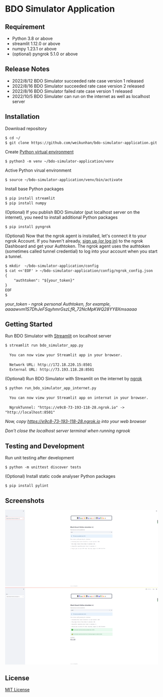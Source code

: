 # BDO Simulator Application
## Requirement
* Python 3.8 or above
* streamlit 1.12.0 or above
* numpy 1.23.1 or above
* (optional) pyngrok 5.1.0 or above
## Release Notes
* 2022/8/12 BDO Simulator succeeded rate case version 1 released
* 2022/8/16 BDO Simulator succeeded rate case version 2 released
* 2022/8/16 BDO Simulator failed rate case version 1 released
* 2022/10/5 BDO Simulater can run on the internet as well as localhost server
## Installation
Download repository
```
$ cd ~/
$ git clone https://github.com/weikunhan/bdo-simulator-application.git
```
Create [Python virtual environment](https://docs.python.org/3/library/venv.html)
```
$ python3 -m venv ~/bdo-simulator-application/venv
```
Active Python virual environment
```
$ source ~/bdo-simulator-application/venv/bin/activate
```
Install base Python packages
```
$ pip install streamlit
$ pip install numpy
```
(Optional) If you publish BDO Simulator (put localhost server on the internet), you need to install additional Python packages
```
$ pip install pyngrok
```
(Optional) Now that the ngrok agent is installed, let's connect it to your ngrok Account. If you haven't already, [sign up (or log in)](https://dashboard.ngrok.com/login) to the ngrok Dashboard and get your Authtoken. The ngrok agent uses the authtoken (sometimes called tunnel credential) to log into your account when you start a tunnel.
```
$ mkdir  ~/bdo-simulator-application/config
$ cat <<'EOF' > ~/bdo-simulator-application/config/ngrok_config.json
{
    "authtoken": "${your_token}"
}
EOF
$
```
*your_token - ngrok personal Authtoken, for example, aaaawvm1S7DhJeFSqyhmrGszLfR_72NcMpKWQ28YY8Xmsaaaa*
## Getting Started
Run BDO Simulator with [Streamlit](https://streamlit.io/) on localhost server
```
$ streamlit run bdo_simulator_app.py

  You can now view your Streamlit app in your browser.

  Network URL: http://172.18.220.15:8501
  External URL: http://73.193.118.28:8501

```
(Optional) Run BDO Simulator with Streamlit on the internet by [ngrok](https://ngrok.com/)
```
$ python run_bdo_simulator_app_internet.py

  You can now view your Streamlit app on internat in your browser.

  NgrokTunnel: "https://e9c8-73-193-118-28.ngrok.io" -> "http://localhost:8501"                   

```
*Now, copy https://e9c8-73-193-118-28.ngrok.io into your web browser*

*Don't close the localhost server terminal when running ngrook*
## Testing and Development
Run unit testing after development
```
$ python -m unittest discover tests
```
(Optional) Install static code analyser Python packages
```
$ pip install pylint
```
## Screenshots
![](example1.PNG)
![](example2.PNG)
## License
[MIT License](LICENSE)